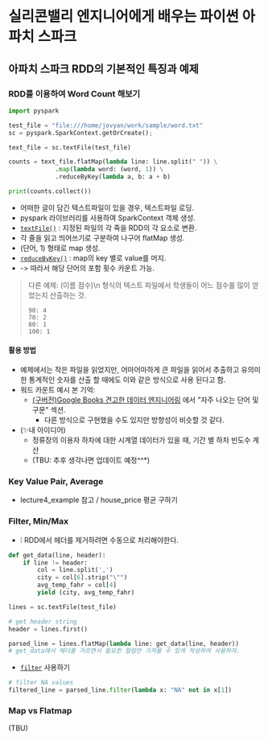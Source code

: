 # 실리콘밸리 엔지니어에게 배우는 파이썬 아파치 스파크

## 아파치 스파크 RDD의 기본적인 특징과 예제

### RDD를 이용하여 Word Count 해보기

```python
import pyspark

test_file = "file:///home/jovyan/work/sample/word.txt"
sc = pyspark.SparkContext.getOrCreate();

text_file = sc.textFile(test_file)

counts = text_file.flatMap(lambda line: line.split(" ")) \
             .map(lambda word: (word, 1)) \
             .reduceByKey(lambda a, b: a + b)

print(counts.collect())
```
- 어떠한 글이 담긴 텍스트파일이 있을 경우, 텍스트파일 로딩.
- pyspark 라이브러리를 사용하여 SparkContext 객체 생성.
- [`textFile()`](https://spark.apache.org/docs/latest/api/python/reference/api/pyspark.SparkContext.textFile.html?highlight=textfile) : 지정된 파일의 각 죽을 RDD의 각 요소로 변환.
- 각 줄을 읽고 띄어쓰기로 구분하여 나구어 flatMap 생성.
- (단어, 1) 형태로 map 생성.
- [`reduceByKey()`](https://spark.apache.org/docs/latest/api/python/reference/api/pyspark.RDD.reduceByKey.html) : map의 key 별로  value를 머지.
- -> 따라서 해당 단어의 포함 횟수 카운트 가능.

> 다른 예제: (이름 점수)\n 형식의 텍스트 파일에서 학생들이 어느 점수를 많이 얻었는지 산출하는 것.
> ```
> 90: 4
> 70: 2
> 80: 1
> 100: 1
> ```

#### 활용 방법
- 예제에서는 작은 파일을 읽었지만, 어마어마하게 큰 파일을 읽어서 추출하고 유의미한 통계적인 숫자를 산출 할 때에도 이와 같은 방식으로 사용 된다고 함.
- 워드 카운트 예시 본 기억:
  - [(구버전)Google Books 견고한 데이터 엔지니어링](https://books.google.co.kr/books?id=cOvLEAAAQBAJ&newbks=1&newbks_redir=0&dq=%EA%B2%AC%EA%B3%A0%ED%95%9C+%EB%8D%B0%EC%9D%B4%ED%84%B0%EC%97%94%EC%A7%80%EB%8B%88%EC%96%B4%EB%A7%81&hl=ko&source=gbs_navlinks_s) 에서 "자주 나오는 단어 및 구문" 섹션.
    - 다른 방식으로 구현했을 수도 있지만 방향성이 비슷할 것 같다.
- (✨내 아이디어)
  - 정류장의 이용자 하차에 대한 시계열 데이터가 있을 때, 기간 별 하차 빈도수 계산
  - (TBU: 추후 생각나면 업데이트 예정^^*)

### Key Value Pair, Average
- lecture4_example 참고 / house_price 평균 구하기

### Filter, Min/Max
- ❕ RDD에서 헤더를 제거하려면 수동으로 처리해야한다.
```python
def get_data(line, header):
    if line != header:
        col = line.split(',')
        city = col[6].strip("\"")
        avg_temp_fahr = col[4]
        yield (city, avg_temp_fahr)

lines = sc.textFile(test_file)

# get header string
header = lines.first()

parsed_line = lines.flatMap(lambda line: get_data(line, header))
# get_data에서 헤더를 거르면서 필요한 컬럼만 가져올 수 있게 작성하여 사용하자.
```

- [`filter`](https://spark.apache.org/docs/latest/api/python/reference/api/pyspark.RDD.filter.html?highlight=filter#pyspark.RDD.filter) 사용하기
```python
# filter NA values
filtered_line = parsed_line.filter(lambda x: "NA" not in x[1])
```

### Map vs Flatmap
(TBU)